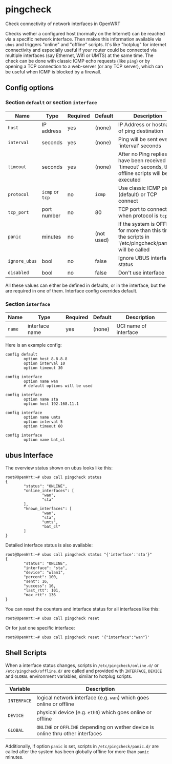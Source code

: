 # pingcheck
Check connectivity of network interfaces in OpenWRT

Checks wether a configured host (normally on the Internet) can be reached via a specific network interface. Then makes this information available via `ubus` and triggers "online" and "offline" scripts. It's like "hotplug" for internet connectivity and especially useful if your router could be connected via multiple interfaces (say Ethernet, Wifi or UMTS) at the same time. The check can be done with classic ICMP echo requests (like `ping`) or by opening a TCP connection to a web-server (or any TCP server), which can be useful when ICMP is blocked by a firewall.

## Config options

### Section `default` or section `interface`

| Name		| Type		| Required	| Default	| Description |
| ------------- | ------------- | ------------- | ------------- | ----------- |
| `host`	| IP address	| yes		| (none)	| IP Address or hostname of ping destination |
| `interval`	| seconds	| yes		| (none)	| Ping will be sent every 'interval' seconds |
| `timeout`	| seconds	| yes		| (none)	| After no Ping replies have been received for 'timeout' seconds, the offline scripts will be executed |
| `protocol`	| `icmp` or `tcp` | no		| `icmp`        | Use classic ICMP ping (default) or TCP connect |
| `tcp_port`    | port number	| no		| 80	        | TCP port to connect to when protocol is `tcp` |
| `panic`       | minutes	| no		| (not used)	| If the system is OFFLINE for more than this time, the scripts in '/etc/pingcheck/panic.d' will be called |
| `ignore_ubus` | bool	    | no		| false         | Ignore UBUS interface status |
| `disabled`    | bool	    | no		| false         | Don't use interface |

All these values can either be defined in defaults, or in the interface, but the are required in one of them. Interface config overrides default.

### Section `interface`

| Name		| Type		| Required	| Default	| Description |
| ------------- | ------------- | ------------- | ------------- | ----------- |
| `name`	| interface name | yes		| (none)	| UCI name of interface |

Here is an example config:

```
config default
        option host 8.8.8.8
        option interval 10
        option timeout 30

config interface
        option name wan
        # default options will be used

config interface
        option name sta
        option host 192.168.11.1

config interface
        option name umts
        option interval 5
        option timeout 60

config interface
        option name bat_cl
```

## ubus Interface

The overview status shown on ubus looks like this:

```
root@OpenWrt:~# ubus call pingcheck status
{
        "status": "ONLINE",
        "online_interfaces": [
                "wan",
                "sta"
        ],
        "known_interfaces": [
                "wan",
                "sta",
                "umts",
                "bat_cl"
        ]
}
```

Detailed interface status is also available:

```
root@OpenWrt:~# ubus call pingcheck status "{'interface':'sta'}"
{
        "status": "ONLINE",
        "interface": "sta",
        "device": "wlan1",
        "percent": 100,
        "sent": 16,
        "success": 16,
        "last_rtt": 101,
        "max_rtt": 136
}
```

You can reset the counters and interface status for all interfaces like this:

```
root@OpenWrt:~# ubus call pingcheck reset
```

Or for just one specific interface:

```
root@OpenWrt:~# ubus call pingcheck reset '{"interface":"wan"}'
```

## Shell Scripts

When a interface status changes, scripts in `/etc/pingcheck/online.d/` or `/etc/pingcheck/offline.d/` are called and provided with `INTERFACE`, `DEVICE` and `GLOBAL` environment variables, similar to hotplug scripts. 

| Variable      | Description                                                                           |
|---------------|---------------------------------------------------------------------------------------|
| `INTERFACE`   | logical network interface (e.g. `wan`) which goes online or offline                   |
| `DEVICE`      | physical device (e.g. `eth0`) which goes online or offline                            |
| `GLOBAL`      | `ONLINE` or `OFFLINE` depending on wether device is online thru other interfaces      |

Additionally, if option `panic` is set, scripts in `/etc/pingcheck/panic.d/` are called after the system has been globally offline for more than `panic` minutes.
